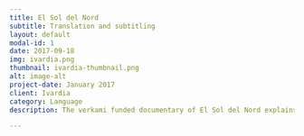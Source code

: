 ```yaml
---
title: El Sol del Nord
subtitle: Translation and subtitling
layout: default
modal-id: 1
date: 2017-09-18
img: ivardia.png
thumbnail: ivardia-thumbnail.png
alt: image-alt
project-date: January 2017
client: Ivardia
category: Language
description: The verkami funded documentary of El Sol del Nord explains the social movements in the Turkish Kurdistan and have been shot during the days of unrest. This production necessitated the translations of the interviews in Kurdish (Kurmanji) and Turkish, which have done and delivered as subtitles. Later we have worked closely with the producers during the editing for the correct placement of the subtitles and the advised them on cultural nuances within the material. 

---
```

